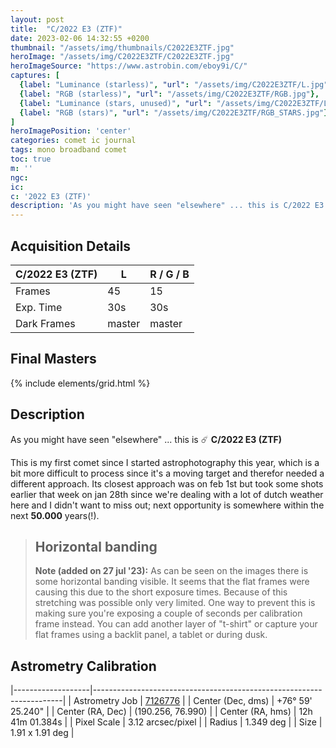```yaml
---
layout: post
title:  "C/2022 E3 (ZTF)"
date: 2023-02-06 14:32:55 +0200
thumbnail: "/assets/img/thumbnails/C2022E3ZTF.jpg"
heroImage: "/assets/img/C2022E3ZTF/C2022E3ZTF.jpg"
heroImageSource: "https://www.astrobin.com/eboy9i/C/"
captures: [
  {label: "Luminance (starless)", "url": "/assets/img/C2022E3ZTF/L.jpg"},
  {label: "RGB (starless)", "url": "/assets/img/C2022E3ZTF/RGB.jpg"},
  {label: "Luminance (stars, unused)", "url": "/assets/img/C2022E3ZTF/L_STARS.jpg"},
  {label: "RGB (stars)", "url": "/assets/img/C2022E3ZTF/RGB_STARS.jpg"}
]
heroImagePosition: 'center'
categories: comet ic journal
tags: mono broadband comet
toc: true
m: ''
ngc:
ic:
c: '2022 E3 (ZTF)'
description: 'As you might have seen "elsewhere" ... this is C/2022 E3 (ZTF)'
---
```

## Acquisition Details

| C/2022 E3 (ZTF) | L      | R / G / B |
|-----------------|--------|-----------|
| Frames          | 45     | 15        |
| Exp. Time       | 30s    | 30s       |
| Dark Frames     | master | master    |

## Final Masters

{% include elements/grid.html %}

## Description
As you might have seen "elsewhere" ... this is ☄️ **C/2022 E3 (ZTF)** 

This is my first comet since I started astrophotography this year, which is a bit more difficult to process since it's a moving target and therefor needed a different approach.
Its closest approach was on feb 1st but took some shots earlier that week on jan 28th since we're dealing with a lot of dutch weather here and I didn't want to miss out; 
next opportunity is somewhere within the next **50.000** years(!).

> ## Horizontal banding
> **Note (added on 27 jul '23):** As can be seen on the images there is some horizontal banding visible. It seems that the flat frames were causing this due to the short exposure times.
> Because of this stretching was possible only very limited. One way to prevent this is making sure you're exposing a couple of seconds per calibration frame instead. You can add another layer of "t-shirt" or
> capture your flat frames using a backlit panel, a tablet or during dusk.

## Astrometry Calibration

|-------------------|----------------------------------------------------------------------|
| Astrometry Job    | [7126776](http://nova.astrometry.net/status/7126776)                 |
| Center (Dec, dms) | +76° 59' 25.240"                                                     |
| Center (RA, Dec)  | (190.256, 76.990)                                                    |
| Center (RA, hms)  | 12h 41m 01.384s                                                      |
| Pixel Scale       | 3.12 arcsec/pixel                                                    |
| Radius            | 1.349 deg                                                            |
| Size              | 1.91 x 1.91 deg                                                      |

[//]: # (## Data Processing)

[//]: # ()
[//]: # (Processing was done in PixInsight only. Steps of the process are listed below:)

[//]: # ()
[//]: # (1. [ChannelCombination]&#40;https://pixinsight.com/doc/tools/ChannelCombination/ChannelCombination.html&#41;{:target="_blank"} &#40;SHO&#41;,)

[//]: # (2. BlurXTerminator,)

[//]: # (3. [SPCC]&#40;https://pixinsight.com/doc/docs/SPCC/SPCC.html#__Applying_SPCC_to_Narrowband_Images__&#41;{:target="_blank"},)

[//]: # (4. [ Color Calibration]&#40;https://pixinsight.com/doc/tools/ColorCalibration/ColorCalibration.html&#41;{:target="_blank"} for evening the SHO levels,)

[//]: # (5. DarkStructureEnhance,)

[//]: # (6. StarXTerminator &#40;splitting stars and background&#41;,)

[//]: # (7. Masking and denoising applied to background layer using NoiseXTerminator,)

[//]: # (8. Boosting and adjusting colors and saturation,)

[//]: # (9. Recombining front and background using PixelMath,)

[//]: # (10. EZ Star Reduction,)

[//]: # (11. Final tweaks...)